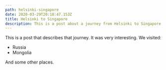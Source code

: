 ```yaml
---
path: helsinki-singapore
date: 2020-03-29T20:18:47.153Z
title: Helsinki to Singapore
description: This is a post about a journey from Helsinki to Singapore
---
```

This is a post that describes that journey. It was very interesting. We visited:

* Russia 
* Mongolia

And some other places.
